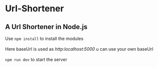 # Url-Shortener
## A Url Shortener in Node.js
Use `npm install` to install the modules
<br /><br/>
Here baseUrl is used as *_http:localhost:5000_* u can use your own baseUrl
<br /><br/>
`npm run dev` to start the server 
